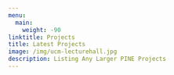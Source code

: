 ```yaml
---
menu:
  main:
    weight: -90
linktitle: Projects
title: Latest Projects
image: /img/ucm-lecturehall.jpg
description: Listing Any Larger PINE Projects
---
```

